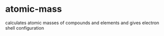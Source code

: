 # atomic-mass
calculates atomic masses of compounds and elements and gives electron shell configuration
